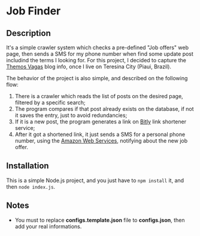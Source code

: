 # Job Finder

## Description

It's a simple crawler system which checks a pre-defined "Job offers" web page, then sends a SMS for my phone number when find some update post includind the terms I looking for. For this project, I decided to capture the [Themos Vagas](https://themosvagas.com.br) blog info, once I live on Teresina City (Piaui, Brazil).

The behavior of the project is also simple, and described on the following flow:
1) There is a crawler which reads the list of posts on the desired page, filtered by a specific search;
2) The program compares if that post already exists on the database, if not it saves the entry, just to avoid redundancies;
3) If it is a new post, the program generates a link on [Bitly](https://bitly.com) link shortener service;
4) After it got a shortened link, it just sends a SMS for a personal phone number, using the [Amazon Web Services](https://aws.amazon.com), notifying about the new job offer.

## Installation

This is a simple Node.js project, and you just have to `npm install` it, and then `node index.js`.

## Notes

- You must to replace **configs.template.json** file to **configs.json**, then add your real informations.